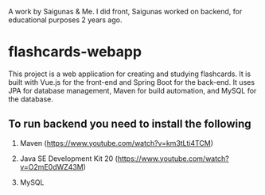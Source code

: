 A work by Saigunas & Me. I did front, Saigunas worked on backend, for educational purposes 2 years ago.

# flashcards-webapp

This project is a web application for creating and studying flashcards. It is built with Vue.js for the front-end and Spring Boot for the back-end. It uses JPA for database management, Maven for build automation, and MySQL for the database.

## To run backend you need to install the following

1. Maven (https://www.youtube.com/watch?v=km3tLti4TCM)

2. Java SE Development Kit 20 (https://www.youtube.com/watch?v=O2mE0dWZ43M)

3. MySQL
